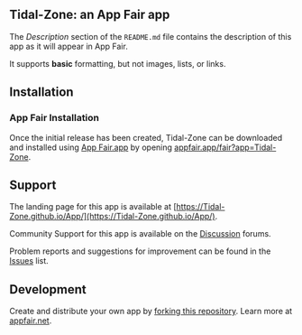 ## Tidal-Zone: an App Fair app

The _Description_ section of the `README.md` file contains the description
of this app as it will appear in App Fair.

It supports **basic** formatting, but not images, lists, or links.

## Installation

### App Fair Installation

Once the initial release has been created,
Tidal-Zone can be downloaded and installed using
[App Fair.app](https://www.appfair.app)
by opening
[appfair.app/fair?app=Tidal-Zone](https://appfair.app/fair?app=Tidal-Zone).

## Support

The landing page for this app is available at
[https://Tidal-Zone.github.io/App/](https://Tidal-Zone.github.io/App/).

Community Support for this app is available on the
[Discussion](../../discussions) forums.

Problem reports and suggestions for improvement can be found in the
[Issues](../../issues) list.

## Development

Create and distribute your own app by
[forking this repository](../../fork).
Learn more at [appfair.net](https://appfair.net).

